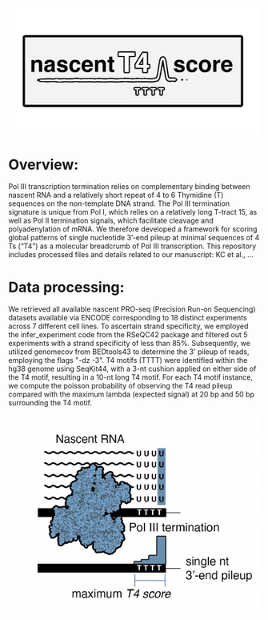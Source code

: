 <p align="center">
<img src="NascentT4score_logo.png" width="800px">
</p>

# Overview:

Pol III transcription termination relies on complementary binding between nascent RNA and a relatively short repeat of 4 to 6 Thymidine (T) sequences on the non-template DNA strand. The Pol III termination signature is unique from Pol I, which relies on a relatively long T-tract 15, as well as Pol II termination signals, which facilitate cleavage and polyadenylation of mRNA. We therefore developed a framework for scoring global patterns of single nucleotide 3’-end pileup at minimal sequences of 4 Ts (“T4”) as a molecular breadcrumb of Pol III transcription. This repository includes processed files and details related to our manuscript: KC et al., ...


# Data processing:

We retrieved all available nascent PRO-seq (Precision Run-on Sequencing) datasets available via ENCODE corresponding to 18 distinct experiments across 7 different cell lines. To ascertain strand specificity, we employed the infer_experiment code from the RSeQC42 package and filtered out 5 experiments with a strand specificity of less than 85%. Subsequently, we utilized genomecov from BEDtools43 to determine the 3' pileup of reads, employing the flags "-dz -3". T4 motifs (TTTT) were identified within the hg38 genome using SeqKit44, with a 3-nt cushion applied on either side of the T4 motif, resulting in a 10-nt long T4 motif. For each T4 motif instance, we compute the poisson probability of observing the T4 read pileup compared   with the maximum lambda (expected signal) at 20 bp and 50 bp surrounding the T4 motif. 

<p align="center">
<img src="NascentT4score_illustration.png" width="700px">
</p>

